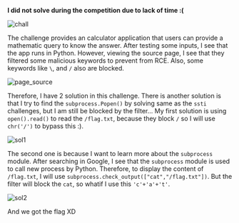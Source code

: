 **I did not solve during the competition due to lack of time :(**

![chall](https://github.com/user-attachments/assets/71648089-1dd6-4015-b11b-7ec5942bd0a0)


The challenge provides an calculator application that users can provide a mathematic query to know the answer. After testing some inputs, I see that the app runs in Python. However, viewing the source page, I see that they filtered some malicious keywords to prevent from RCE. Also, some keywords like `\`, and `/` also are blocked.

![page_source](https://github.com/user-attachments/assets/8f4b8fbe-2827-452e-ad16-b0498da3c1e4)


Therefore, I have 2 solution in this challenge. There is another solution is that I try to find the `subprocess.Popen()` by solving same as the `ssti` challenges, but I am still be blocked by the filter... My first solution is using `open().read()` to read the `/flag.txt`, because they block `/` so I will use `chr('/')` to bypass this :).

![sol1](https://github.com/user-attachments/assets/884008ce-5560-43e9-9244-e2a52004e390)


The second one is because I want to learn more about the `subprocess` module. After searching in Google, I see that the `subprocess` module is used to call new process by Python. Therefore, to display the content of `/flag.txt`, I will use `subprocess.check_output(["cat","/flag.txt"])`. But the filter will block the `cat`, so whatif I use this `'c'+'a'+'t'`.

![sol2](https://github.com/user-attachments/assets/ff52d794-1f5a-492a-8b60-1cfef652c209)


And we got the flag XD
